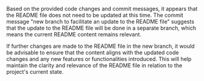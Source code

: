 Based on the provided code changes and commit messages, it appears that the README file does not need to be updated at this time. The commit message "new branch to facilitate an update to the README file" suggests that the update to the README file will be done in a separate branch, which means the current README content remains relevant.

If further changes are made to the README file in the new branch, it would be advisable to ensure that the content aligns with the updated code changes and any new features or functionalities introduced. This will help maintain the clarity and relevance of the README file in relation to the project's current state.